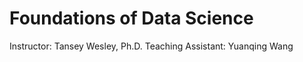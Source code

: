 Foundations of Data Science
===========================

Instructor: Tansey Wesley, Ph.D. 
Teaching Assistant: Yuanqing Wang




